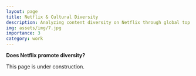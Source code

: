 ```yaml
---
layout: page
title: Netflix & Cultural Diversity
description: Analyzing content diversity on Netflix through global top 10 lists
img: assets/img/7.jpg
importance: 3
category: work
---
```


**Does Netflix promote diversity?**

This page is under construction. 
